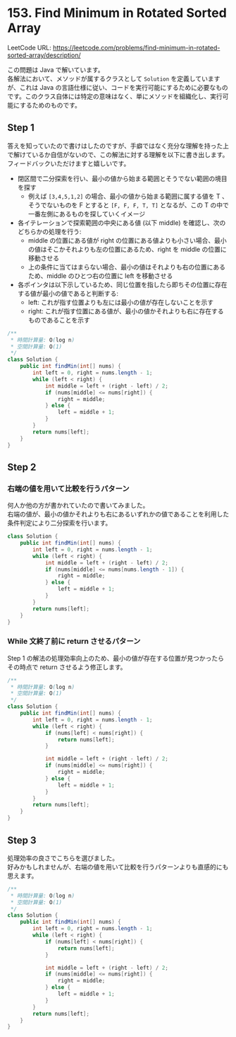 # 153. Find Minimum in Rotated Sorted Array

LeetCode URL: https://leetcode.com/problems/find-minimum-in-rotated-sorted-array/description/

この問題は Java で解いています。  
各解法において、メソッドが属するクラスとして `Solution` を定義していますが、これは Java の言語仕様に従い、コードを実行可能にするために必要なものです。このクラス自体には特定の意味はなく、単にメソッドを組織化し、実行可能にするためのものです。

## Step 1

答えを知っていたので書けはしたのですが、手癖ではなく充分な理解を持った上で解けているか自信がないので、この解法に対する理解を以下に書き出します。フィードバックいただけますと嬉しいです。

- 閉区間で二分探索を行い、最小の値から始まる範囲とそうでない範囲の境目を探す
    - 例えば `[3,4,5,1,2]` の場合、最小の値から始まる範囲に属する値を T 、そうでないものを F とすると `[F, F, F, T, T]` となるが、この T の中で一番左側にあるものを探していくイメージ
- 各イテレーションで探索範囲の中央にある値 (以下 middle) を確認し、次のどちらかの処理を行う:
    - middle の位置にある値が right の位置にある値よりも小さい場合、最小の値はそこかそれよりも左の位置にあるため、right を middle の位置に移動させる
    - 上の条件に当てはまらない場合、最小の値はそれよりも右の位置にあるため、middle のひとつ右の位置に left を移動させる
- 各ポインタは以下示しているため、同じ位置を指したら即ちその位置に存在する値が最小の値であると判断する:
    - left: これが指す位置よりも左には最小の値が存在しないことを示す
    - right: これが指す位置にある値が、最小の値かそれよりも右に存在するものであることを示す

```java
/**
 * 時間計算量: O(log n)
 * 空間計算量: O(1)
 */
class Solution {
    public int findMin(int[] nums) {
        int left = 0, right = nums.length - 1;
        while (left < right) {
            int middle = left + (right - left) / 2;
            if (nums[middle] <= nums[right]) {
                right = middle;
            } else {
                left = middle + 1;
            }
        }
        return nums[left];
    }
}
```

## Step 2

### 右端の値を用いて比較を行うパターン

何人か他の方が書かれていたので書いてみました。  
右端の値が、最小の値かそれよりも右にあるいずれかの値であることを利用した条件判定により二分探索を行います。

```java
class Solution {
    public int findMin(int[] nums) {
        int left = 0, right = nums.length - 1;
        while (left < right) {
            int middle = left + (right - left) / 2;
            if (nums[middle] <= nums[nums.length - 1]) {
                right = middle;
            } else {
                left = middle + 1;
            }
        }
        return nums[left];
    }
}
```

### While 文終了前に return させるパターン

Step 1 の解法の処理効率向上のため、最小の値が存在する位置が見つかったらその時点で return させるよう修正します。

```java
/**
 * 時間計算量: O(log n)
 * 空間計算量: O(1)
 */
class Solution {
    public int findMin(int[] nums) {
        int left = 0, right = nums.length - 1;
        while (left < right) {
            if (nums[left] < nums[right]) {
                return nums[left];
            }

            int middle = left + (right - left) / 2;
            if (nums[middle] <= nums[right]) {
                right = middle;
            } else {
                left = middle + 1;
            }
        }
        return nums[left];
    }
}
```

## Step 3

処理効率の良さでこちらを選びました。  
好みかもしれませんが、右端の値を用いて比較を行うパターンよりも直感的にも思えます。

```java
/**
 * 時間計算量: O(log n)
 * 空間計算量: O(1)
 */
class Solution {
    public int findMin(int[] nums) {
        int left = 0, right = nums.length - 1;
        while (left < right) {
            if (nums[left] < nums[right]) {
                return nums[left];
            }

            int middle = left + (right - left) / 2;
            if (nums[middle] <= nums[right]) {
                right = middle;
            } else {
                left = middle + 1;
            }
        }
        return nums[left];
    }
}
```
